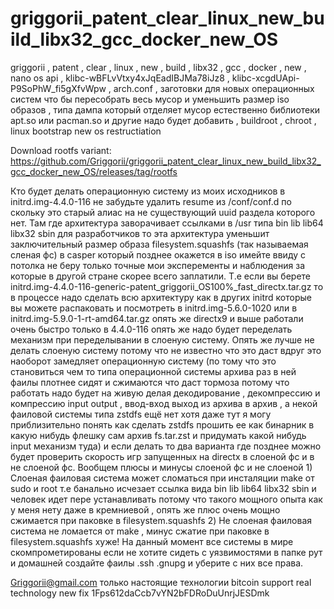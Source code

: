 # griggorii_patent_clear_linux_new_build_libx32_gcc_docker_new_OS
griggorii , patent , clear , linux , new , build , libx32 , gcc , docker , new , nano os api , klibc-wBFLvVtxy4xJqEadIBJMa78iJz8 , klibc-xcgdUApi-P9SoPhW_fi5gXfvWpw , arch.conf , заготовки для новых операционных систем что бы пересобрать весь мусор и уменьшить размер iso образов , типа дампа который отделяет мусор естественно библиотеки apt.so или pacman.so и другие надо будет добавить , buildroot , chroot , linux bootstrap new os restructiation

Download rootfs variant: https://github.com/Griggorii/griggorii_patent_clear_linux_new_build_libx32_gcc_docker_new_OS/releases/tag/rootfs 

Кто будет делать операционную систему из моих исходников в initrd.img-4.4.0-116 не забудьте удалить resume из /conf/conf.d по скольку это старый алиас на не существующий uuid раздела которого нет. Там где архитектура заворачивает ссылками в /usr типа bin lib lib64 libx32 sbin для разработчиков то эта архитектура уменьшит заключительный размер образа filesystem.squashfs (так называемая сленая фс)  в casper который позднее окажется в iso имейте ввиду с потолка не беру только точные мои эксперементы и наблюдения за которые в другой стране скорее всего заплатили. Т.е если вы берете initrd.img-4.4.0-116-generic-patent_griggorii_OS100%_fast_directx.tar.gz то в процессе надо сделать всю архитектуру как в других initrd которые вы можете распаковать и посмотреть в initrd.img-5.6.0-1020 или в initrd.img-5.9.0-1-rt-amd64.tar.gz опять же directx9 и выше работали очень быстро только в 4.4.0-116 опять же надо будет переделать механизм при переделывании в слоеную систему. Опять же лучше не делать слоеную систему потому что не известно что это даст вдруг это наоборот замедляет операционную систему (по тому что это становиться чем то типа операционной системы архива раз в ней фаилы плотнее сидят и сжимаются что даст тормоза потому что работать надо будет на живую делая декодирование , декомпрессию и компрессию input output , ввод-вход выход из архива в архив , а некой фаиловой системы типа zstdfs ещё нет хотя даже тут я могу приблизительно понять как сделать zstdfs прошить ее как бинарник в какую нибудь флешку сам архив fs.tar.zst и придумать какой нибудь input механизм туда) и если делать то два варианта где позднее можно будет проверить скорость игр запущенных на directx в слоеной фс и в не слоеной фс. Вообщем плюсы и минусы слоеной фс и не слоеной 1) Слоеная фаиловая система может сломаться при инсталяции make от sudo и root т.е банально исчезает ссылка вида bin lib lib64 libx32 sbin и человек идет пере устанавливать потому что такого мощного опыта как у меня нету даже в кремниевой , опять же плюс очень мощно сжимается при паковке в filesystem.squashfs 
2) Не слоеная фаиловая система не ломается от make , минус сжатие при паковке в filesystem.squashfs хуже! На данный момент все системы в мире скомпрометированы если не хотите сидеть с уязвимостями в папке рут и домашней создайте фаилы .ssh .gnupg и уберите с них все права.

Griggorii@gmail.com только настоящие технологии bitcoin support real technology new fix 1Fps612daCcb7vYN2bFDRoDuUnrjJESDmk
